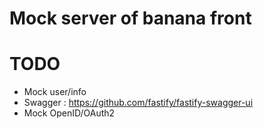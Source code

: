 # Mock server of banana front

# TODO
- Mock user/info
- Swagger : https://github.com/fastify/fastify-swagger-ui
- Mock OpenID/OAuth2